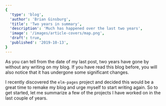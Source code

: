 ```yaml
---
{
  'type': 'blog',
  'author': 'Brian Ginsburg',
  'title': 'Two years in summary',
  'description': 'Much has happened over the last two years',
  'image': '/images/article-covers/map.png',
  'draft': true,
  'published': '2019-10-13',
}
---
```


As you can tell from the date of my last post, two years have gone by without any writing on my blog.
If you have read this blog before, you will also notice that it has undergone some significant changes.

I recently discovered the `elm-pages` project and decided this would be a great time to remake my blog
and urge myself to start writing again. So to get started, let me summarize a few of the projects I
have worked on in the last couple of years.
